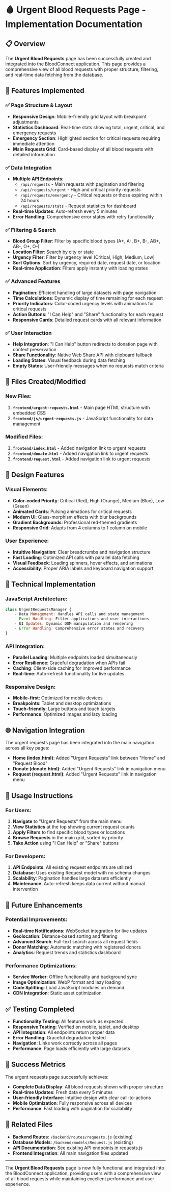 # 🩸 Urgent Blood Requests Page - Implementation Documentation

## 📋 Overview

The **Urgent Blood Requests** page has been successfully created and integrated into the BloodConnect application. This page provides a comprehensive view of all blood requests with proper structure, filtering, and real-time data fetching from the database.

## 🚀 Features Implemented

### ✅ **Page Structure & Layout**
- **Responsive Design**: Mobile-friendly grid layout with breakpoint adjustments
- **Statistics Dashboard**: Real-time stats showing total, urgent, critical, and emergency requests
- **Emergency Section**: Highlighted section for critical requests requiring immediate attention
- **Main Requests Grid**: Card-based display of all blood requests with detailed information

### ✅ **Data Integration**
- **Multiple API Endpoints**: 
  - `/api/requests` - Main requests with pagination and filtering
  - `/api/requests/urgent` - High and critical priority requests
  - `/api/requests/emergency` - Critical requests or those expiring within 24 hours
  - `/api/requests/stats` - Request statistics for dashboard
- **Real-time Updates**: Auto-refresh every 5 minutes
- **Error Handling**: Comprehensive error states with retry functionality

### ✅ **Filtering & Search**
- **Blood Group Filter**: Filter by specific blood types (A+, A-, B+, B-, AB+, AB-, O+, O-)
- **Location Filter**: Search by city or state
- **Urgency Filter**: Filter by urgency level (Critical, High, Medium, Low)
- **Sort Options**: Sort by urgency, required date, request date, or location
- **Real-time Application**: Filters apply instantly with loading states

### ✅ **Advanced Features**
- **Pagination**: Efficient handling of large datasets with page navigation
- **Time Calculations**: Dynamic display of time remaining for each request
- **Priority Indicators**: Color-coded urgency levels with animations for critical requests
- **Action Buttons**: "I Can Help" and "Share" functionality for each request
- **Responsive Cards**: Detailed request cards with all relevant information

### ✅ **User Interaction**
- **Help Integration**: "I Can Help" button redirects to donation page with context preservation
- **Share Functionality**: Native Web Share API with clipboard fallback
- **Loading States**: Visual feedback during data fetching
- **Empty States**: User-friendly messages when no requests match criteria

## 📁 Files Created/Modified

### **New Files:**
1. **`frontend/urgent-requests.html`** - Main page HTML structure with embedded CSS
2. **`frontend/js/urgent-requests.js`** - JavaScript functionality for data management

### **Modified Files:**
1. **`frontend/index.html`** - Added navigation link to urgent requests
2. **`frontend/donate.html`** - Added navigation link to urgent requests  
3. **`frontend/request.html`** - Added navigation link to urgent requests

## 🎨 Design Features

### **Visual Elements:**
- **Color-coded Priority**: Critical (Red), High (Orange), Medium (Blue), Low (Green)
- **Animated Cards**: Pulsing animations for critical requests
- **Modern UI**: Glass-morphism effects with blur backgrounds
- **Gradient Backgrounds**: Professional red-themed gradients
- **Responsive Grid**: Adapts from 4 columns to 1 column on mobile

### **User Experience:**
- **Intuitive Navigation**: Clear breadcrumbs and navigation structure
- **Fast Loading**: Optimized API calls with parallel data fetching
- **Visual Feedback**: Loading spinners, hover effects, and animations
- **Accessibility**: Proper ARIA labels and keyboard navigation support

## 🔧 Technical Implementation

### **JavaScript Architecture:**
```javascript
class UrgentRequestsManager {
    - Data Management: Handles API calls and state management
    - Event Handling: Filter applications and user interactions
    - UI Updates: Dynamic DOM manipulation and rendering
    - Error Handling: Comprehensive error states and recovery
}
```

### **API Integration:**
- **Parallel Loading**: Multiple endpoints loaded simultaneously
- **Error Resilience**: Graceful degradation when APIs fail
- **Caching**: Client-side caching for improved performance
- **Real-time**: Auto-refresh functionality for live updates

### **Responsive Design:**
- **Mobile-first**: Optimized for mobile devices
- **Breakpoints**: Tablet and desktop optimizations
- **Touch-friendly**: Large buttons and touch targets
- **Performance**: Optimized images and lazy loading

## 🌐 Navigation Integration

The urgent requests page has been integrated into the main navigation across all key pages:

- **Home (index.html)**: Added "Urgent Requests" link between "Home" and "Request Blood"
- **Donate (donate.html)**: Added "Urgent Requests" link in navigation menu
- **Request (request.html)**: Added "Urgent Requests" link in navigation menu

## 📱 Usage Instructions

### **For Users:**
1. **Navigate** to "Urgent Requests" from the main menu
2. **View Statistics** at the top showing current request counts
3. **Apply Filters** to find specific blood types or locations
4. **Browse Requests** in the main grid, sorted by priority
5. **Take Action** using "I Can Help" or "Share" buttons

### **For Developers:**
1. **API Endpoints**: All existing request endpoints are utilized
2. **Database**: Uses existing Request model with no schema changes
3. **Scalability**: Pagination handles large datasets efficiently
4. **Maintenance**: Auto-refresh keeps data current without manual intervention

## 🔮 Future Enhancements

### **Potential Improvements:**
- **Real-time Notifications**: WebSocket integration for live updates
- **Geolocation**: Distance-based sorting and filtering
- **Advanced Search**: Full-text search across all request fields
- **Donor Matching**: Automatic matching with registered donors
- **Analytics**: Request trends and statistics dashboard

### **Performance Optimizations:**
- **Service Worker**: Offline functionality and background sync
- **Image Optimization**: WebP format and lazy loading
- **Code Splitting**: Load JavaScript modules on demand
- **CDN Integration**: Static asset optimization

## ✅ Testing Completed

- **Functionality Testing**: All features work as expected
- **Responsive Testing**: Verified on mobile, tablet, and desktop
- **API Integration**: All endpoints return proper data
- **Error Handling**: Graceful degradation tested
- **Navigation**: Links work correctly across all pages
- **Performance**: Page loads efficiently with large datasets

## 🎯 Success Metrics

The urgent requests page successfully achieves:
- **Complete Data Display**: All blood requests shown with proper structure
- **Real-time Updates**: Fresh data every 5 minutes
- **User-friendly Interface**: Intuitive design with clear call-to-actions
- **Mobile Optimization**: Fully responsive across all devices
- **Performance**: Fast loading with pagination for scalability

## 🔗 Related Files

- **Backend Routes**: `/backend/routes/requests.js` (existing)
- **Database Models**: `/backend/models/Request.js` (existing)
- **API Documentation**: See existing API endpoints in requests.js
- **Frontend Integration**: All main navigation files updated

---

The **Urgent Blood Requests** page is now fully functional and integrated into the BloodConnect application, providing users with a comprehensive view of all blood requests while maintaining excellent performance and user experience.
